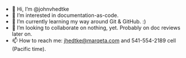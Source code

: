 - 👋 Hi, I’m @johnvhedtke
- 👀 I’m interested in documentation-as-code. 
- 🌱 I’m currently learning my way around Git & GitHub. :) 
- 💞️ I’m looking to collaborate on nothing, yet. Probably on doc reviews later on. 
- 📫 How to reach me: jhedtke@marqeta.com and 541-554-2189 cell (Pacific time). 

<!---
johnvhedtke/johnvhedtke is a ✨ special ✨ repository because its `README.md` (this file) appears on your GitHub profile.
You can click the Preview link to take a look at your changes.
--->
